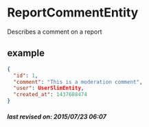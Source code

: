 # ReportCommentEntity

Describes a comment on a report

## example

```json
{
  "id": 1,
  "comment": "This is a moderation comment",
  "user": UserSlimEntity,
  "created_at": 1437608474
}
```

##### last revised on: 2015/07/23 06:07
